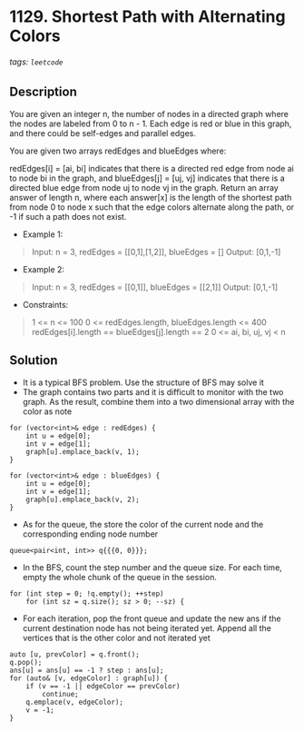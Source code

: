 # 1129. Shortest Path with Alternating Colors
###### tags: `leetcode`
## Description
You are given an integer n, the number of nodes in a directed graph where the nodes are labeled from 0 to n - 1. Each edge is red or blue in this graph, and there could be self-edges and parallel edges.

You are given two arrays redEdges and blueEdges where:

redEdges[i] = [ai, bi] indicates that there is a directed red edge from node ai to node bi in the graph, and
blueEdges[j] = [uj, vj] indicates that there is a directed blue edge from node uj to node vj in the graph.
Return an array answer of length n, where each answer[x] is the length of the shortest path from node 0 to node x such that the edge colors alternate along the path, or -1 if such a path does not exist.

- Example 1:

>Input: n = 3, redEdges = [[0,1],[1,2]], blueEdges = []
Output: [0,1,-1]

- Example 2:

>Input: n = 3, redEdges = [[0,1]], blueEdges = [[2,1]]
Output: [0,1,-1]

- Constraints:

>1 <= n <= 100
0 <= redEdges.length, blueEdges.length <= 400
redEdges[i].length == blueEdges[j].length == 2
0 <= ai, bi, uj, vj < n

## Solution
- It is a typical BFS problem. Use the structure of BFS may solve it
- The graph contains two parts and it is difficult to monitor with the two graph. As the result, combine them into a two dimensional array with the color as note
```cpp=
for (vector<int>& edge : redEdges) {
    int u = edge[0];
    int v = edge[1];
    graph[u].emplace_back(v, 1);
}

for (vector<int>& edge : blueEdges) {
    int u = edge[0];
    int v = edge[1];
    graph[u].emplace_back(v, 2);
}
```
- As for the queue, the store the color of the current node and the corresponding ending node number
```cpp=
queue<pair<int, int>> q{{{0, 0}}};
```
- In the BFS, count the step number and the queue size. For each time, empty the whole chunk of the queue in the session.
```cpp=
for (int step = 0; !q.empty(); ++step)
    for (int sz = q.size(); sz > 0; --sz) {
```
- For each iteration, pop the front queue and update the new ans if the current destination node has not being iterated yet. Append all the vertices that is the other color and not iterated yet
```cpp=
auto [u, prevColor] = q.front();
q.pop();
ans[u] = ans[u] == -1 ? step : ans[u];
for (auto& [v, edgeColor] : graph[u]) {
    if (v == -1 || edgeColor == prevColor)
        continue;
    q.emplace(v, edgeColor);
    v = -1;
}
```